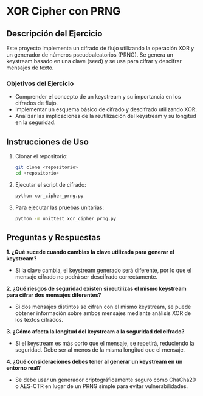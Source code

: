 # XOR Cipher con PRNG

## Descripción del Ejercicio
Este proyecto implementa un cifrado de flujo utilizando la operación XOR y un generador de números pseudoaleatorios (PRNG). Se genera un keystream basado en una clave (seed) y se usa para cifrar y descifrar mensajes de texto.

### Objetivos del Ejercicio
- Comprender el concepto de un keystream y su importancia en los cifrados de flujo.
- Implementar un esquema básico de cifrado y descifrado utilizando XOR.
- Analizar las implicaciones de la reutilización del keystream y su longitud en la seguridad.

## Instrucciones de Uso
1. Clonar el repositorio:
   ```bash
   git clone <repositorio>
   cd <repositorio>
   ```
2. Ejecutar el script de cifrado:
   ```bash
   python xor_cipher_prng.py
   ```
3. Para ejecutar las pruebas unitarias:
   ```bash
   python -m unittest xor_cipher_prng.py
   ```

## Preguntas y Respuestas

**1. ¿Qué sucede cuando cambias la clave utilizada para generar el keystream?**
   - Si la clave cambia, el keystream generado será diferente, por lo que el mensaje cifrado no podrá ser descifrado correctamente.

**2. ¿Qué riesgos de seguridad existen si reutilizas el mismo keystream para cifrar dos mensajes diferentes?**
   - Si dos mensajes distintos se cifran con el mismo keystream, se puede obtener información sobre ambos mensajes mediante análisis XOR de los textos cifrados.

**3. ¿Cómo afecta la longitud del keystream a la seguridad del cifrado?**
   - Si el keystream es más corto que el mensaje, se repetirá, reduciendo la seguridad. Debe ser al menos de la misma longitud que el mensaje.

**4. ¿Qué consideraciones debes tener al generar un keystream en un entorno real?**
   - Se debe usar un generador criptográficamente seguro como ChaCha20 o AES-CTR en lugar de un PRNG simple para evitar vulnerabilidades.

